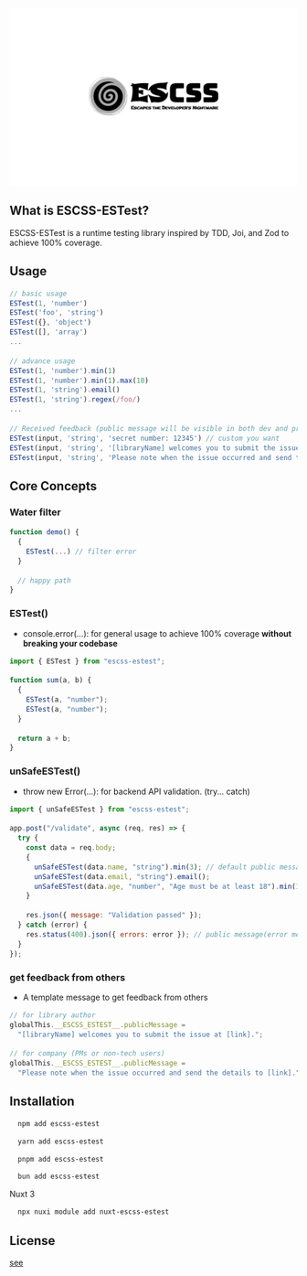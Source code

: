 ![logo](https://github.com/ESCSS-labs/ESCSS/blob/main/assets/logo.png)

## What is ESCSS-ESTest?

ESCSS-ESTest is a runtime testing library inspired by TDD, Joi, and Zod to achieve 100% coverage.

## Usage

```js
// basic usage
ESTest(1, 'number')
ESTest('foo', 'string')
ESTest({}, 'object')
ESTest([], 'array')
...

// advance usage
ESTest(1, 'number').min(1)
ESTest(1, 'number').min(1).max(10)
ESTest(1, 'string').email()
ESTest(1, 'string').regex(/foo/)
...

// Received feedback (public message will be visible in both dev and prod.)
ESTest(input, 'string', 'secret number: 12345') // custom you want
ESTest(input, 'string', '[libraryName] welcomes you to submit the issue at [target].') // for library author to get feedback
ESTest(input, 'string', 'Please note when the issue occurred and send the details to [target].') // for PM or non-tech users to get feedback
```

## Core Concepts

### Water filter

```js
function demo() {
  {
    ESTest(...) // filter error
  }

  // happy path
}
```

### ESTest()

- console.error(...): for general usage to achieve 100% coverage **without breaking your codebase**

```js
import { ESTest } from "escss-estest";

function sum(a, b) {
  {
    ESTest(a, "number");
    ESTest(a, "number");
  }

  return a + b;
}
```

### unSafeESTest()

- throw new Error(...): for backend API validation. (try... catch)

```js
import { unSafeESTest } from "escss-estest";

app.post("/validate", async (req, res) => {
  try {
    const data = req.body;
    {
      unSafeESTest(data.name, "string").min(3); // default public message
      unSafeESTest(data.email, "string").email();
      unSafeESTest(data.age, "number", "Age must be at least 18").min(18); // custom public message
    }

    res.json({ message: "Validation passed" });
  } catch (error) {
    res.status(400).json({ errors: error }); // public message(error message) from try {}
  }
});
```

### get feedback from others

- A template message to get feedback from others

```js
// for library author
globalThis.__ESCSS_ESTEST__.publicMessage =
  "[libraryName] welcomes you to submit the issue at [link].";

// for company (PMs or non-tech users)
globalThis.__ESCSS_ESTEST__.publicMessage =
  "Please note when the issue occurred and send the details to [link].";
```

## Installation

```bash
  npm add escss-estest
```

```bash
  yarn add escss-estest
```

```bash
  pnpm add escss-estest
```

```bash
  bun add escss-estest
```

Nuxt 3

```bash
  npx nuxi module add nuxt-escss-estest
```

## License

[see](https://github.com/ESCSS-labs/ESCSS-ESTest?tab=License-1-ov-file)
